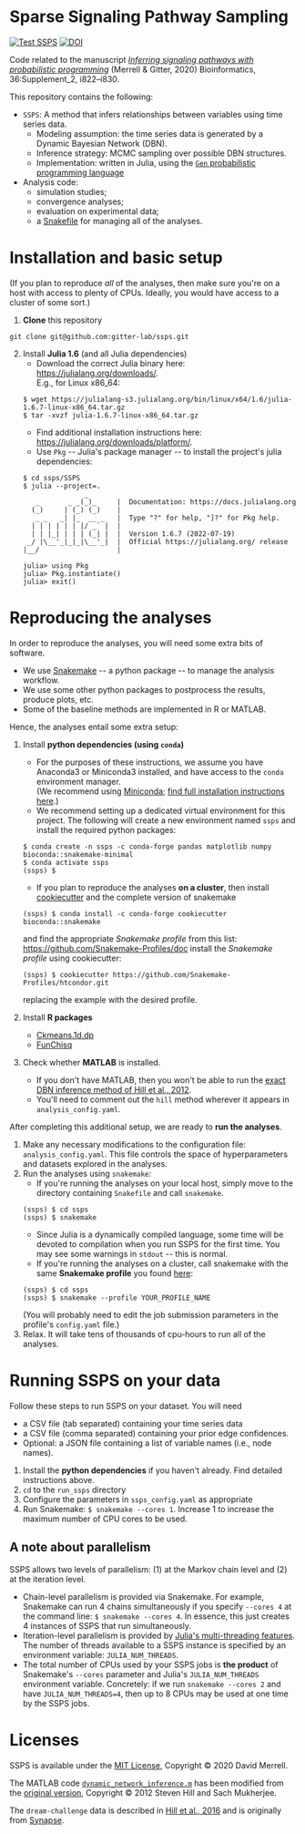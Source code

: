 # Sparse Signaling Pathway Sampling
[![Test SSPS](https://github.com/gitter-lab/ssps/actions/workflows/test.yml/badge.svg)](https://github.com/gitter-lab/ssps/actions/workflows/test.yml)
[![DOI](https://zenodo.org/badge/DOI/10.5281/zenodo.3939287.svg)](https://doi.org/10.5281/zenodo.3939287)

Code related to the manuscript _[Inferring signaling pathways with probabilistic programming](https://doi.org/10.1093/bioinformatics/btaa861)_ (Merrell & Gitter, 2020) Bioinformatics, 36:Supplement_2, i822–i830.

This repository contains the following:

* `SSPS`: A method that infers relationships between variables using time series data.
    - Modeling assumption: the time series data is generated by a Dynamic Bayesian Network (DBN).
    - Inference strategy: MCMC sampling over possible DBN structures.
    - Implementation: written in Julia, using the [`Gen` probabilistic programming language](https://probcomp.github.io/Gen/)
* Analysis code:
    - simulation studies;
    - convergence analyses;
    - evaluation on experimental data;
    - a [Snakefile](https://snakemake.readthedocs.io/en/stable/#) for managing all of the analyses.
    
# Installation and basic setup

(If you plan to reproduce *all* of the analyses, then make sure you're on a host with access to plenty of CPUs.
Ideally, you would have access to a cluster of some sort.)

1. **Clone** this repository
```
git clone git@github.com:gitter-lab/ssps.git
```
2. Install **Julia 1.6** (and all Julia dependencies)
    * Download the correct Julia binary here: https://julialang.org/downloads/. <br>
      E.g., for Linux x86_64:
    ```
    $ wget https://julialang-s3.julialang.org/bin/linux/x64/1.6/julia-1.6.7-linux-x86_64.tar.gz 
    $ tar -xvzf julia-1.6.7-linux-x86_64.tar.gz
    ```
    * Find additional installation instructions here: https://julialang.org/downloads/platform/.
    * Use `Pkg` -- Julia's package manager -- to install the project's julia dependencies:
    ```
    $ cd ssps/SSPS
    $ julia --project=. 
                   _
       _       _ _(_)_     |  Documentation: https://docs.julialang.org
      (_)     | (_) (_)    |
       _ _   _| |_  __ _   |  Type "?" for help, "]?" for Pkg help.
      | | | | | | |/ _` |  |
      | | |_| | | | (_| |  |  Version 1.6.7 (2022-07-19)
     _/ |\__'_|_|_|\__'_|  |  Official https://julialang.org/ release
    |__/                   |

    julia> using Pkg
    julia> Pkg.instantiate()
    julia> exit()
    ```


# Reproducing the analyses

In order to reproduce the analyses, you will need some extra bits of software.
* We use [Snakemake](https://snakemake.readthedocs.io/en/stable/#) -- a python package -- to manage the analysis workflow.
* We use some other python packages to postprocess the results, produce plots, etc.
* Some of the baseline methods are implemented in R or MATLAB.


Hence, the analyses entail some extra setup:
    
1. Install **python dependencies (using `conda`)**
    * For the purposes of these instructions, we assume you have Anaconda3 or Miniconda3 installed,
      and have access to the `conda` environment manager. <br>
      (We recommend using [Miniconda](https://docs.conda.io/en/latest/miniconda.html);
      [find full installation instructions here](https://conda.io/projects/conda/en/latest/user-guide/install/index.html).) 
    * We recommend setting up a dedicated virtual environment for this project.
      The following will create a new environment named `ssps` and install the required python packages:
    ```
    $ conda create -n ssps -c conda-forge pandas matplotlib numpy bioconda::snakemake-minimal
    $ conda activate ssps
    (ssps) $
    ```
    * If you plan to reproduce the analyses **on a cluster**, then install 
    [cookiecutter](https://cookiecutter.readthedocs.io/en/1.7.0/) and the complete version of snakemake
    ```
    (ssps) $ conda install -c conda-forge cookiecutter bioconda::snakemake
    ```
    and find the appropriate *Snakemake profile* from this list:
    https://github.com/Snakemake-Profiles/doc
    install the *Snakemake profile* using cookiecutter:
    ```
    (ssps) $ cookiecutter https://github.com/Snakemake-Profiles/htcondor.git
    ```
    replacing the example with the desired profile.
    
2. Install **R packages**
    * [Ckmeans.1d.dp](https://cran.r-project.org/web/packages/Ckmeans.1d.dp/index.html)
    * [FunChisq](https://cran.r-project.org/web/packages/FunChisq/index.html)

3. Check whether **MATLAB** is installed.
    * If you don't have MATLAB, then you won't be able to run the 
    [exact DBN inference method of Hill et al., 2012](https://academic.oup.com/bioinformatics/article/28/21/2804/235527).
    * You'll need to comment out the `hill` method wherever it appears in `analysis_config.yaml`.

After completing this additional setup, we are ready to **run the analyses**.
1. Make any necessary modifications to the configuration file: `analysis_config.yaml`.
   This file controls the space of hyperparameters and datasets explored in the analyses.
2. Run the analyses using `snakemake`:
    * If you're running the analyses on your local host, simply move to the directory containing `Snakefile`
    and call `snakemake`.
    ```
    (ssps) $ cd ssps
    (ssps) $ snakemake
    ```
    * Since Julia is a dynamically compiled language, some time will be devoted to compilation when you run SSPS for the first time. You may see some warnings in `stdout` -- this is normal.
    * If you're running the analyses on a cluster, call snakemake with the same **Snakemake profile** you found 
    [here](https://github.com/Snakemake-Profiles/doc):
    ```
    (ssps) $ cd ssps
    (ssps) $ snakemake --profile YOUR_PROFILE_NAME
    ```
    (You will probably need to edit the job submission parameters in the profile's `config.yaml` file.)
4. Relax. It will take tens of thousands of cpu-hours to run all of the analyses.


# Running SSPS on your data

Follow these steps to run SSPS on your dataset. You will need
* a CSV file (tab separated) containing your time series data
* a CSV file (comma separated) containing your prior edge confidences.
* Optional: a JSON file containing a list of variable names (i.e., node names).

1. Install the **python dependencies** if you haven't already. Find detailed instructions above.
2. `cd` to the `run_ssps` directory
3. Configure the parameters in `ssps_config.yaml` as appropriate
4. Run Snakemake: `$ snakemake --cores 1`. Increase 1 to increase the maximum number of CPU cores to be used.

## A note about parallelism 

SSPS allows two levels of parallelism: (1) at the Markov chain level and (2) at the iteration level.
* Chain-level parallelism is provided via Snakemake. For example, Snakemake can run 4 chains simultaneously if you specify `--cores 4` at the command line: `$ snakemake --cores 4`. In essence, this just creates 4 instances of SSPS that run simultaneously.
* Iteration-level parallelism is provided by [Julia's multi-threading features](https://docs.julialang.org/en/v1/manual/multi-threading/). The number of threads available to a SSPS instance is specified by an environment variable: `JULIA_NUM_THREADS`.
* The total number of CPUs used by your SSPS jobs is **the product** of Snakemake's `--cores` parameter and Julia's `JULIA_NUM_THREADS` environment variable. Concretely: if we run `snakemake --cores 2` and have `JULIA_NUM_THREADS=4`, then up to 8 CPUs may be used at one time by the SSPS jobs.

# Licenses

SSPS is available under the [MIT License](LICENSE.txt), Copyright © 2020 David Merrell.

The MATLAB code [`dynamic_network_inference.m`](hill-method/dynamic_network_inference.m) has been modified from the [original version](https://web.archive.org/web/20190110032714/http://mukherjeelab.nki.nl/DBN.html), Copyright © 2012 Steven Hill and Sach Mukherjee.

The `dream-challenge` data is described in [Hill et al., 2016](http://doi.org/10.1038/nmeth.3773) and is originally from [Synapse](https://www.synapse.org/#!Synapse:syn1720047/wiki/93228).
